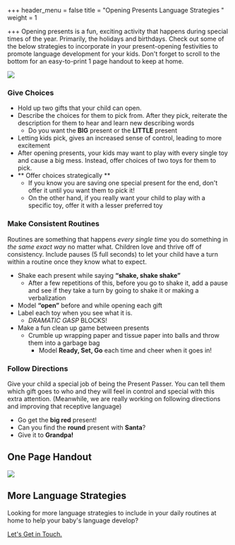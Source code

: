 +++
header_menu = false
title = "Opening Presents Language Strategies "
weight = 1

+++
Opening presents is a fun, exciting activity that happens during special times of the year. Primarily, the holidays and birthdays. Check out some of the below strategies to incorporate in your present-opening festivities to promote language development for your kids. Don't forget to scroll to the bottom for an easy-to-print 1 page handout to keep at home.

![](/uploads/family-opening-presents.png)

### Give Choices

* Hold up two gifts that your child can open.
* Describe the choices for them to pick from. After they pick, reiterate the description for them to hear and learn new describing words
  * Do you want the **BIG** present or the **LITTLE** present
* Letting kids pick, gives an increased sense of control, leading to more excitement
* After opening presents, your kids may want to play with every single toy and cause a big mess. Instead, offer choices of two toys for them to pick.
* ** Offer choices strategically **
  * If you know you are saving one special present for the end, don't offer it until you want them to pick it!
  * On the other hand, if you really want your child to play with a specific toy, offer it with a lesser preferred toy

### Make Consistent Routines

Routines are something that happens _every single time_ you do something in _the same exact way_ no matter what. Children love and thrive off of consistency. Include pauses (5 full seconds) to let your child have a turn within a routine once they know what to expect.

* Shake each present while saying **“shake, shake shake”**
  * After a few repetitions of this, before you go to shake it, add a pause and see if they take a turn by going to shake it or making a verbalization
* Model **“open”** before and while opening each gift
* Label each toy when you see what it is.
  * _DRAMATIC GASP_ BLOCKS!
* Make a fun clean up game between presents
  * Crumble up wrapping paper and tissue paper into balls and throw them into a garbage bag
    * Model **Ready, Set, Go** each time and cheer when it goes in!

### Follow Directions

Give your child a special job of being the Present Passer.  You can tell them which gift goes to who and they will feel in control and special with this extra attention. (Meanwhile, we are really working on following directions and improving that receptive language)

* Go get the **big red** present!
* Can you find the **round** present with **Santa**?
* Give it to **Grandpa!**

## One Page Handout

![](/uploads/opening-presents-parent-handout.png)

## More Language Strategies

Looking for more language strategies to include in your daily routines at home to help your baby's language develop? 

[Let's Get in Touch.](/#lets-get-in-touch)
